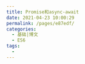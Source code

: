 ```yaml
---
title: Promise和async-await
date: 2021-04-23 10:00:29
permalink: /pages/e87edf/
categories:
  - 基础|博文
  - ES6
tags:
  - 
---
```

